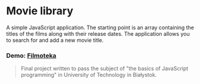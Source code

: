 # Movie library
 
A simple JavaScript application. The starting point is an array containing the titles of the films along with their release dates. The application allows you to search for and add a new movie title.

### Demo: [Filmoteka](https://beatamaro.github.io/Filmoteka/)


>Final project written to pass the subject of "the basics of JavaScript programming" in University of Technology in Białystok.
